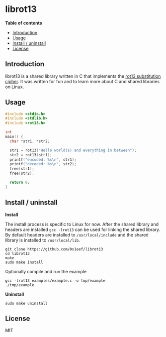 # librot13

**Table of contents**

* <a href='#introduction'>Introduction</a>
* <a href='#usage'>Usage</a>
* <a href='#install'>Install / uninstall</a>
* <a href='#license'>License</a>

## <a id='introduction'>Introduction</a>

librot13 is a shared library written in C that implements the 
[rot13 substitution cipher](https://en.wikipedia.org/wiki/ROT13).
It was written for fun and to learn more about C and shared libraries
on Linux.

## <a id='usage'>Usage</a>

```C
#include <stdio.h>
#include <stdlib.h>
#include <rot13.h>

int
main() {
  char *str1, *str2;

  str1 = rot13("Hello world(s) and everything in between");
  str2 = rot13(str1);
  printf("encoded: %s\n", str1);
  printf("decoded: %s\n", str2);
  free(str1);
  free(str2);

  return 0;
}
```

## <a id='install'>Install / uninstall</a>

**Install**

The install process is specific to Linux for now. After the shared library 
and headers are installed `gcc -lrot13` can be used for linking the shared 
library. By default headers are installed to `/usr/local/include` and the 
shared library is installed to `/usr/local/lib`.

    git clone https://github.com/0x1eef/librot13
    cd librot13
    make
    sudo make install

Optionally compile and run the example 

    gcc -lrot13 examples/example.c -o tmp/example
    ./tmp/example

**Uninstall**

    sudo make uninstall

## <a id='license'>License</a>

MIT